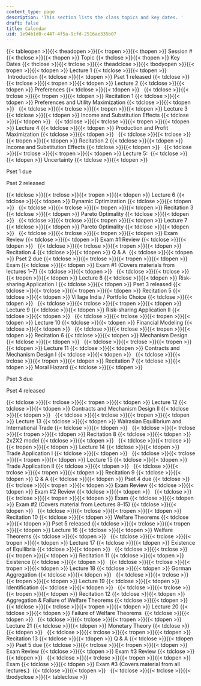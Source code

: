 ```yaml
---
content_type: page
description: 'This section lists the class topics and key dates. '
draft: false
title: Calendar
uid: 1e94b1d0-c447-4f5a-9cfd-2516ae335b07
---
```

{{< tableopen >}}{{< theadopen >}}{{< tropen >}}{{< thopen >}}
Session #
{{< thclose >}}{{< thopen >}}
Topic
{{< thclose >}}{{< thopen >}}
Key Dates
{{< thclose >}}{{< trclose >}}{{< theadclose >}}{{< tbodyopen >}}{{< tropen >}}{{< tdopen >}}
Lecture 1
{{< tdclose >}}{{< tdopen >}}
 Introduction
{{< tdclose >}}{{< tdopen >}}
Pset 1 released
{{< tdclose >}}{{< trclose >}}{{< tropen >}}{{< tdopen >}}
Lecture 2
{{< tdclose >}}{{< tdopen >}}
Preferences
{{< tdclose >}}{{< tdopen >}}
 
{{< tdclose >}}{{< trclose >}}{{< tropen >}}{{< tdopen >}}
Recitation 1
{{< tdclose >}}{{< tdopen >}}
Preferences and Utility Maximization
{{< tdclose >}}{{< tdopen >}}
 
{{< tdclose >}}{{< trclose >}}{{< tropen >}}{{< tdopen >}}
Lecture 3
{{< tdclose >}}{{< tdopen >}}
Income and Substitution Effects
{{< tdclose >}}{{< tdopen >}}
 
{{< tdclose >}}{{< trclose >}}{{< tropen >}}{{< tdopen >}}
Lecture 4
{{< tdclose >}}{{< tdopen >}}
Production and Profit Maximization
{{< tdclose >}}{{< tdopen >}}
 
{{< tdclose >}}{{< trclose >}}{{< tropen >}}{{< tdopen >}}
Recitation 2
{{< tdclose >}}{{< tdopen >}}
Income and Substitution Effects
{{< tdclose >}}{{< tdopen >}}
 
{{< tdclose >}}{{< trclose >}}{{< tropen >}}{{< tdopen >}}
Lecture 5: 
{{< tdclose >}}{{< tdopen >}}
Uncertainty
{{< tdclose >}}{{< tdopen >}}

Pset 1 due

Pset 2 released

{{< tdclose >}}{{< trclose >}}{{< tropen >}}{{< tdopen >}}
Lecture 6
{{< tdclose >}}{{< tdopen >}}
Dynamic Optimization
{{< tdclose >}}{{< tdopen >}}
 
{{< tdclose >}}{{< trclose >}}{{< tropen >}}{{< tdopen >}}
Recitation 3
{{< tdclose >}}{{< tdopen >}}
Pareto Optimality
{{< tdclose >}}{{< tdopen >}}
 
{{< tdclose >}}{{< trclose >}}{{< tropen >}}{{< tdopen >}}
Lecture 7
{{< tdclose >}}{{< tdopen >}}
Pareto Optimality
{{< tdclose >}}{{< tdopen >}}
 
{{< tdclose >}}{{< trclose >}}{{< tropen >}}{{< tdopen >}}
Exam Review
{{< tdclose >}}{{< tdopen >}}
Exam #1 Review
{{< tdclose >}}{{< tdopen >}}
 
{{< tdclose >}}{{< trclose >}}{{< tropen >}}{{< tdopen >}}
Recitation 4
{{< tdclose >}}{{< tdopen >}}
Q & A 
{{< tdclose >}}{{< tdopen >}}
Pset 2 due
{{< tdclose >}}{{< trclose >}}{{< tropen >}}{{< tdopen >}}
Exam
{{< tdclose >}}{{< tdopen >}}
Exam #1 (Covers materials from lectures 1–7)
{{< tdclose >}}{{< tdopen >}}
 
{{< tdclose >}}{{< trclose >}}{{< tropen >}}{{< tdopen >}}
Lecture 8
{{< tdclose >}}{{< tdopen >}}
Risk-sharing Application I
{{< tdclose >}}{{< tdopen >}}
Pset 3 released
{{< tdclose >}}{{< trclose >}}{{< tropen >}}{{< tdopen >}}
Recitation 5
{{< tdclose >}}{{< tdopen >}}
Village India / Portfolio Choice
{{< tdclose >}}{{< tdopen >}}
 
{{< tdclose >}}{{< trclose >}}{{< tropen >}}{{< tdopen >}}
Lecture 9
{{< tdclose >}}{{< tdopen >}}
Risk-sharing Application II
{{< tdclose >}}{{< tdopen >}}
 
{{< tdclose >}}{{< trclose >}}{{< tropen >}}{{< tdopen >}}
Lecture 10
{{< tdclose >}}{{< tdopen >}}
Financial Modeling
{{< tdclose >}}{{< tdopen >}}
 
{{< tdclose >}}{{< trclose >}}{{< tropen >}}{{< tdopen >}}
Recitation 6
{{< tdclose >}}{{< tdopen >}}
Mechanism Design
{{< tdclose >}}{{< tdopen >}}
 
{{< tdclose >}}{{< trclose >}}{{< tropen >}}{{< tdopen >}}
Lecture 11
{{< tdclose >}}{{< tdopen >}}
Contracts and Mechanism Design I
{{< tdclose >}}{{< tdopen >}}
 
{{< tdclose >}}{{< trclose >}}{{< tropen >}}{{< tdopen >}}
Recitation 7
{{< tdclose >}}{{< tdopen >}}
Moral Hazard
{{< tdclose >}}{{< tdopen >}}

Pset 3 due

Pset 4 released

{{< tdclose >}}{{< trclose >}}{{< tropen >}}{{< tdopen >}}
Lecture 12
{{< tdclose >}}{{< tdopen >}}
Contracts and Mechanism Design II
{{< tdclose >}}{{< tdopen >}}
 
{{< tdclose >}}{{< trclose >}}{{< tropen >}}{{< tdopen >}}
Lecture 13
{{< tdclose >}}{{< tdopen >}}
Walrasian Equilibrium and International Trade
{{< tdclose >}}{{< tdopen >}}
 
{{< tdclose >}}{{< trclose >}}{{< tropen >}}{{< tdopen >}}
Recitation 8
{{< tdclose >}}{{< tdopen >}}
2x2X2 model
{{< tdclose >}}{{< tdopen >}}
 
{{< tdclose >}}{{< trclose >}}{{< tropen >}}{{< tdopen >}}
Lecture 14
{{< tdclose >}}{{< tdopen >}}
Trade Application I
{{< tdclose >}}{{< tdopen >}}
 
{{< tdclose >}}{{< trclose >}}{{< tropen >}}{{< tdopen >}}
Lecture 15
{{< tdclose >}}{{< tdopen >}}
Trade Application II
{{< tdclose >}}{{< tdopen >}}
 
{{< tdclose >}}{{< trclose >}}{{< tropen >}}{{< tdopen >}}
Recitation 9
{{< tdclose >}}{{< tdopen >}}
Q & A
{{< tdclose >}}{{< tdopen >}}
Pset 4 due
{{< tdclose >}}{{< trclose >}}{{< tropen >}}{{< tdopen >}}
Exam Review
{{< tdclose >}}{{< tdopen >}}
Exam #2 Review
{{< tdclose >}}{{< tdopen >}}
 
{{< tdclose >}}{{< trclose >}}{{< tropen >}}{{< tdopen >}}
Exam
{{< tdclose >}}{{< tdopen >}}
Exam #2 (Covers material from Lectures 8–15)
{{< tdclose >}}{{< tdopen >}}
 
{{< tdclose >}}{{< trclose >}}{{< tropen >}}{{< tdopen >}}
Recitation 10
{{< tdclose >}}{{< tdopen >}}
Welfare Theorems
{{< tdclose >}}{{< tdopen >}}
Pset 5 released
{{< tdclose >}}{{< trclose >}}{{< tropen >}}{{< tdopen >}}
Lecture 16
{{< tdclose >}}{{< tdopen >}}
Welfare Theorems
{{< tdclose >}}{{< tdopen >}}
 
{{< tdclose >}}{{< trclose >}}{{< tropen >}}{{< tdopen >}}
Lecture 17
{{< tdclose >}}{{< tdopen >}}
Existence of Equilibria
{{< tdclose >}}{{< tdopen >}}
 
{{< tdclose >}}{{< trclose >}}{{< tropen >}}{{< tdopen >}}
Recitation 11
{{< tdclose >}}{{< tdopen >}}
Existence
{{< tdclose >}}{{< tdopen >}}
 
{{< tdclose >}}{{< trclose >}}{{< tropen >}}{{< tdopen >}}
Lecture 18
{{< tdclose >}}{{< tdopen >}}
Gorman Aggregation
{{< tdclose >}}{{< tdopen >}}
 
{{< tdclose >}}{{< trclose >}}{{< tropen >}}{{< tdopen >}}
Lecture 19
{{< tdclose >}}{{< tdopen >}}
Identification
{{< tdclose >}}{{< tdopen >}}
 
{{< tdclose >}}{{< trclose >}}{{< tropen >}}{{< tdopen >}}
Recitation 12
{{< tdclose >}}{{< tdopen >}}
Aggregation & Failure of Welfare Theorems
{{< tdclose >}}{{< tdopen >}}
 
{{< tdclose >}}{{< trclose >}}{{< tropen >}}{{< tdopen >}}
Lecture 20
{{< tdclose >}}{{< tdopen >}}
Failure of Welfare Theorems 
{{< tdclose >}}{{< tdopen >}}
 
{{< tdclose >}}{{< trclose >}}{{< tropen >}}{{< tdopen >}}
Lecture 21
{{< tdclose >}}{{< tdopen >}}
Monetary Theory
{{< tdclose >}}{{< tdopen >}}
 
{{< tdclose >}}{{< trclose >}}{{< tropen >}}{{< tdopen >}}
Recitation 13
{{< tdclose >}}{{< tdopen >}}
Q & A
{{< tdclose >}}{{< tdopen >}}
Pset 5 due
{{< tdclose >}}{{< trclose >}}{{< tropen >}}{{< tdopen >}}
Exam Review
{{< tdclose >}}{{< tdopen >}}
Exam #3 Review
{{< tdclose >}}{{< tdopen >}}
 
{{< tdclose >}}{{< trclose >}}{{< tropen >}}{{< tdopen >}}
Exam
{{< tdclose >}}{{< tdopen >}}
Exam #3 (Covers material from all lectures.) 
{{< tdclose >}}{{< tdopen >}}
 
{{< tdclose >}}{{< trclose >}}{{< tbodyclose >}}{{< tableclose >}}